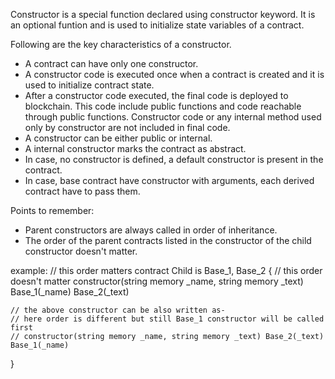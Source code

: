 Constructor is a special function declared using constructor keyword. It is an optional funtion and is used to initialize state variables of a contract.

Following are the key characteristics of a constructor.
* A contract can have only one constructor.
* A constructor code is executed once when a contract is created and it is used to initialize contract state.
* After a constructor code executed, the final code is deployed to blockchain. This code include public functions and code reachable through public functions. Constructor code or any internal method used only by constructor are not included in final code.
* A constructor can be either public or internal.
* A internal constructor marks the contract as abstract.
* In case, no constructor is defined, a default constructor is present in the contract.
* In case, base contract have constructor with arguments, each derived contract have to pass them.

Points to remember:
* Parent constructors are always called in order of inheritance.
* The order of the parent contracts listed in the constructor of the child constructor doesn't matter.

example:
// this order matters
contract Child is Base_1, Base_2 {
    // this order doesn't matter
    constructor(string memory _name, string memory _text) Base_1(_name) Base_2(_text)

    // the above constructor can be also written as-
    // here order is different but still Base_1 constructor will be called first
    // constructor(string memory _name, string memory _text) Base_2(_text) Base_1(_name)
}